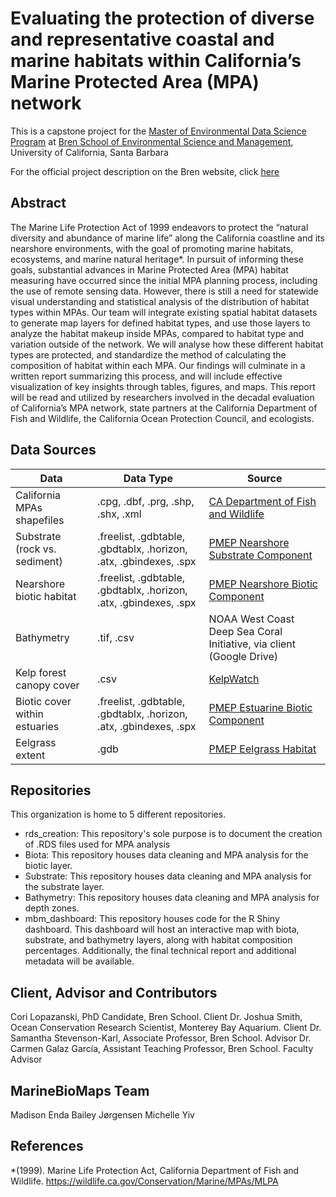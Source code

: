# Evaluating the protection of diverse and representative coastal and marine habitats within California’s Marine Protected Area (MPA) network

This is a capstone project for the [Master of Environmental Data Science Program](https://bren.ucsb.edu/masters-programs/master-environmental-data-science) at [Bren School of Environmental Science and Management](https://bren.ucsb.edu), University of California, Santa Barbara

For the official project description on the Bren website, click [here](https://bren.ucsb.edu/projects/evaluating-protection-diverse-and-representative-coastal-and-marine-habitats-within)

## Abstract 
The Marine Life Protection Act of 1999 endeavors to protect the “natural diversity and abundance of marine life” along the California coastline and its nearshore environments, with the goal of promoting marine habitats, ecosystems, and marine natural heritage*. In pursuit of informing these goals, substantial advances in Marine Protected Area (MPA) habitat measuring have occurred since the initial MPA planning process, including the use of remote sensing data. However, there is still a need for statewide visual understanding and statistical analysis of the distribution of habitat types within MPAs. 
Our team will integrate existing spatial habitat datasets to generate map layers for defined habitat types, and use those layers to analyze the habitat makeup inside MPAs, compared to habitat type and variation outside of the network. We will analyse how these different habitat types are protected, and standardize the method of calculating the composition of habitat within each MPA. Our findings will culminate in a written report summarizing this process, and will include effective visualization of key insights through tables, figures, and maps. This report will be read and utilized by researchers involved in the decadal evaluation of California’s MPA network, state partners at the California Department of Fish and Wildlife, the California Ocean Protection Council, and ecologists. 

## Data Sources
| **Data**                                | **Data Type**                                                                 | **Source**                                                               |
|-----------------------------------------|------------------------------------------------------------------------------|--------------------------------------------------------------------------|
| California MPAs shapefiles              | .cpg, .dbf, .prg, .shp, .shx, .xml                                           | [CA Department of Fish and Wildlife](https://data.ca.gov/dataset/california-marine-protected-areas-ds582)                                       |
| Substrate (rock vs. sediment)           | .freelist, .gdbtable, .gbdtablx, .horizon, .atx, .gbindexes, .spx          | [PMEP Nearshore Substrate Component](https://www.pacificfishhabitat.org/data/nearshore-cmecs-substrate-habitat/)                                       |
| Nearshore biotic habitat                | .freelist, .gdbtable, .gbdtablx, .horizon, .atx, .gbindexes, .spx          | [PMEP Nearshore Biotic Component](https://www.pacificfishhabitat.org/data/nearshore-cmecs-biotic-habitat/)                                          |
| Bathymetry                              | .tif, .csv                                                                  | NOAA West Coast Deep Sea Coral Initiative, via client (Google Drive)     |
| Kelp forest canopy cover                | .csv                                                                        | [KelpWatch](https://kelpwatch.org/map?zoom=4.19667&center=-125.13024%2C32.82854)                                                                 |
| Biotic cover within estuaries           | .freelist, .gdbtable, .gbdtablx, .horizon, .atx, .gbindexes, .spx          | [PMEP Estuarine Biotic Component](https://www.pacificfishhabitat.org/data/estuarine-biotic-habitat)                                          |
| Eelgrass extent                         | .gdb                                                                        | [PMEP Eelgrass Habitat](https://www.pacificfishhabitat.org/data/west-coast-usa-eelgrass-habitat/)                                                    |

## Repositories
This organization is home to 5 different repositories.
- rds_creation: This repository's sole purpose is to document the creation of .RDS files used for MPA analysis
- Biota: This repository houses data cleaning and MPA analysis for the biotic layer.
- Substrate: This repository houses data cleaning and MPA analysis for the substrate layer.
- Bathymetry: This repository houses data cleaning and MPA analysis for depth zones.
- mbm_dashboard: This repository houses code for the R Shiny dashboard. This dashboard will host an interactive map with biota, substrate, and bathymetry layers, along with habitat composition percentages. Additionally, the final technical report and additional metadata will be available.

## Client, Advisor and Contributors
Cori Lopazanski, PhD Candidate, Bren School. Client
Dr. Joshua Smith, Ocean Conservation Research Scientist, Monterey Bay Aquarium. Client
Dr. Samantha Stevenson-Karl, Associate Professor, Bren School. Advisor
Dr. Carmen Galaz García, Assistant Teaching Professor, Bren School. Faculty Advisor

## MarineBioMaps Team
Madison Enda
Bailey Jørgensen
Michelle Yiv

## References 
*(1999). Marine Life Protection Act, California Department of Fish and Wildlife. https://wildlife.ca.gov/Conservation/Marine/MPAs/MLPA 




